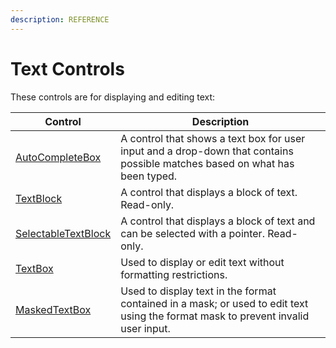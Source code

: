 ```yaml
---
description: REFERENCE
---
```


# Text Controls

These controls are for displaying and editing text:

| Control | Description |
|-------------------|-----------------------------------------------------------------------------------------------------------------------------------|
| [AutoCompleteBox](autocompletebox) | A control that shows a text box for user input and a drop-down that contains possible matches based on what has been typed. |
| [TextBlock](./textblock) | A control that displays a block of text. Read-only. |
| [SelectableTextBlock](./selectable-textblock) | A control that displays a block of text and can be selected with a pointer. Read-only. |
| [TextBox](./textbox) | Used to display or edit text without formatting restrictions. |
| [MaskedTextBox](maskedtextbox) | Used to display text in the format contained in a mask; or used to edit text using the format mask to prevent invalid user input. |
